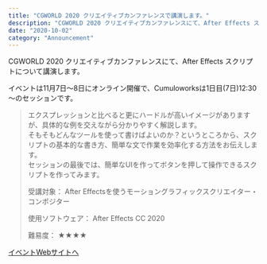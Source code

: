 ```yaml
---
title: "CGWORLD 2020 クリエイティブカンファレンスで講演します。"
description: "CGWORLD 2020 クリエイティブカンファレンスにて、After Effects スクリプトについて講演します。"
date: "2020-10-02"
category: "Announcement"
---
```


CGWORLD 2020 クリエイティブカンファレンスにて、After Effects スクリプトについて講演します。

イベントは11月7日～8日にオンライン開催で、Cumuloworksは1日目(7日)12:30～のセッションです。

> エクスプレッションと比べると更にハードルが高いイメージがありますが、具体的な例を交えながら分かりやすく解説します。  
> そもそもどんなツールを使って書けばよいのか？というところから、スクリプトの基本的な書き方、簡単な文で作業を効率化する方法をお伝えします。  
> セッションの最後では、簡単なUIを作ってボタンを押して操作できるスクリプトを作ってみます。
>
> 受講対象： After Effectsを使うモーショングラフィックスクリエイター・コンポジター
>
> 使用ソフトウェア： After Effects CC 2020
>
> 難易度： ★★★★

[イベントWebサイトへ](https://cgworld.jp/special/cgwcc2020/)
